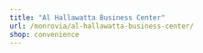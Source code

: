 ```yaml
---
title: "Al Hallawatta Business Center"
url: /monrovia/al-hallawatta-business-center/
shop: convenience
---
```

